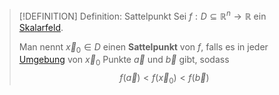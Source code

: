 >[!DEFINITION] Definition: Sattelpunkt
>Sei $f:D\subseteq\mathbb{R}^n\to\mathbb{R}$ ein [Skalarfeld](../Skalarfeld.md).
>
>Man nennt $\vec{x}_0\in D$ einen **Sattelpunkt**  von $f$, falls es in jeder [Umgebung](../../../../../Lineare%20Algebra/Vektoren%20als%20Matrizen/Reelle%20Vektoren/Topologie/Umgebung.md) von $\vec{x}_0$ Punkte $\vec{a}$ und $\vec{b}$ gibt, sodass
>$$f(\vec{a})\lt f(\vec{x}_0) \lt f(\vec{b})$$